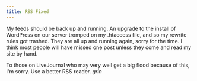 ```yaml
---
title: RSS Fixed
---
```

My feeds should be back up and running. An upgrade to the install of WordPress
on our server tromped on my .htaccess file, and so my rewrite rules got
trashed. They are all up and running again, sorry for the time. I think most
people will have missed one post unless they come and read my site by hand.

To those on LiveJournal who may very well get a big flood because of this, I'm
sorry. Use a better RSS reader. *grin*

